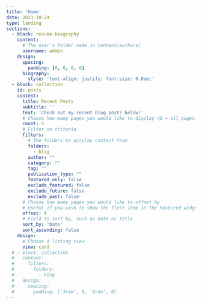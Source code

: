 ```yaml
---
title: 'Home'
date: 2023-10-24
type: landing
sections:
  - block: resume-biography
    content:
      # The user's folder name in content/authors/
      username: admin
    design:
      spacing:
        padding: [0, 0, 0, 0]
      biography:
        style: 'text-align: justify; font-size: 0.8em;'
  - block: collection
    id: posts
    content:
      title: Recent Posts
      subtitle: ''
      text: 'Check out my recent blog posts below!'
      # Choose how many pages you would like to display (0 = all pages)
      count: 5
      # Filter on criteria
      filters:
        # The folders to display content from
        folders:
          - blog
        author: ""
        category: ""
        tag: ""
        publication_type: ""
        featured_only: false
        exclude_featured: false
        exclude_future: false
        exclude_past: false
      # Choose how many pages you would like to offset by
      # Useful if you wish to show the first item in the Featured widget
      offset: 0
      # Field to sort by, such as Date or Title
      sort_by: 'Date'
      sort_ascending: false
    design:
      # Choose a listing view
      view: card
  # - block: collection
  #   content:
  #     filters:
  #       folders:
  #         - blog
  #   design:
  #     spacing:
  #       padding: ['3rem', 0, '6rem', 0]
---
```



